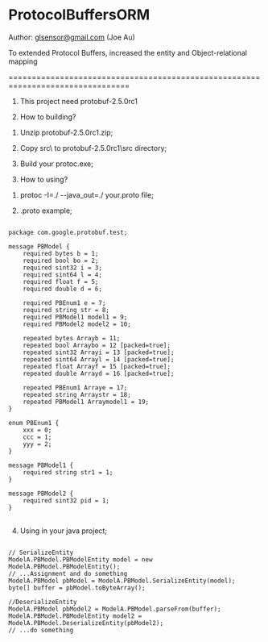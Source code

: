 ProtocolBuffersORM
==================

Author: glsensor@gmail.com (Joe Au)

To extended Protocol Buffers, increased the entity and Object-relational mapping

================================================================================

1) This project need protobuf-2.5.0rc1

2) How to building?

1. Unzip protobuf-2.5.0rc1.zip;

2. Copy src\ to protobuf-2.5.0rc1\src directory;

3. Build your protoc.exe;

3) How to using?

1. protoc -I=./ --java_out=./ your.proto file;

2. .proto example;

<pre>
<code>
package com.google.protobuf.test;

message PBModel {
	required bytes b = 1;
	required bool bo = 2;
	required sint32 i = 3;
	required sint64 l = 4;
	required float f = 5;
	required double d = 6;

	required PBEnum1 e = 7; 
	required string str = 8;
	required PBModel1 model1 = 9;
	required PBModel2 model2 = 10;

	repeated bytes Arrayb = 11;
	repeated bool Arraybo = 12 [packed=true];
	repeated sint32 Arrayi = 13 [packed=true];
	repeated sint64 Arrayl = 14 [packed=true];
	repeated float Arrayf = 15 [packed=true];
	repeated double Arrayd = 16 [packed=true];
	
	repeated PBEnum1 Arraye = 17;
	repeated string Arraystr = 18;
	repeated PBModel1 Arraymodel1 = 19;
}

enum PBEnum1 {
	xxx = 0;
	ccc = 1;
	yyy = 2;
}

message PBModel1 {
	required string str1 = 1;
}

message PBModel2 {
	required sint32 pid = 1;
}
</code>
</pre>

4) Using in your java project;

<pre>
<code>
// SerializeEntity
ModelA.PBModel.PBModelEntity model = new ModelA.PBModel.PBModelEntity();
// ...Assignment and do something
ModelA.PBModel pbModel = ModelA.PBModel.SerializeEntity(model);
byte[] buffer = pbModel.toByteArray();

//DeserializeEntity
ModelA.PBModel pbModel2 = ModelA.PBModel.parseFrom(buffer);
ModelA.PBModel.PBModelEntity model2 = ModelA.PBModel.DeserializeEntity(pbModel2);
// ...do something
</code>
</pre>
